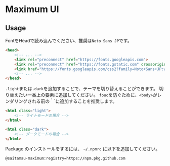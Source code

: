 # Maximum UI

## Usage

FontをHeadで読み込んでください、推奨は`Noto Sans JP`です。

```html
<head>
    <!-- ... -->
    <link rel="preconnect" href="https://fonts.googleapis.com">
    <link rel="preconnect" href="https://fonts.gstatic.com" crossorigin>
    <link href="https://fonts.googleapis.com/css2?family=Noto+Sans+JP:wght@400;500;700&display=swap" rel="stylesheet">
    <!-- ... -->
</head>
```

`.light`または`.dark`を追加することで、テーマを切り替えることができます。
切り替えたい一番上の要素に追加してください。
`fouc`を防ぐために、`<body>`がレンダリングされる前の｀<html>`に追加することを推奨します。

```html
<html class="light">
    <!-- ライトモードの場合 -->
</html>

<html class="dark">
    <!-- ダークモードの場合 -->
</html>
```

Package のインストールをするには、 `~/.npmrc` に以下を追加してください。

```npmrc
@saitamau-maximum:registry=https://npm.pkg.github.com
```
